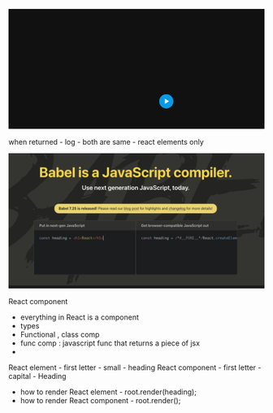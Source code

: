 ![alt text](image.png)


when returned - log - both are same - react elements only 


![alt text](image-1.png)



React component 
- everything in React is a component 
- types 
- Functional , class comp
- func comp : javascript func that returns a piece of jsx 
- 


React element - first letter - small  - heading
React component  - first  letter - capital - Heading 

- how to render React element  - root.render(heading);
- how to render React component  - root.render(<Heading/>);


